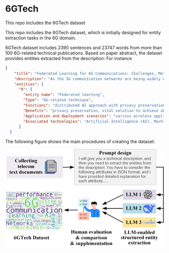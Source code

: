 # 6GTech
This repo includes the 6GTech dataset


This repo includes the 6GTech dataset, which is initially designed for entity extraction tasks in the 6G domain. 

6GTech dataset includes 2390 sentences and 23747 words from more than 100 6G-related technical publications.
Based on paper abstract, the dataset provides entities extracted from the description:
For instance

```json
{
    "title": "Federated Learning for 6G Communications: Challenges, Methods, and Future Directions",
    "description": "As the 5G communication networks are being widely deployed worldwide, both industry and academia have started to move beyond 5G and explore 6G communications. It is generally believed that 6G will be established on ubiquitous Artificial Intelligence (AI) to achieve data-driven Machine Learning (ML) solutions in heterogeneous and massive-scale networks. However, traditional ML techniques require centralized data collection and processing by a central server, which is becoming a bottleneck of large-scale implementation in daily life due to significantly increasing privacy concerns. Federated learning, as an emerging distributed AI approach with privacy preservation nature, is particularly attractive for various wireless applications, especially being treated as one of the vital solutions to achieve ubiquitous AI in 6G. In this article, we first introduce the integration of 6G and federated learning and provide potential federated learning applications for 6G. We then describe key technical challenges, the corresponding federated learning methods, and open problems for future research on federated learning in the context of 6G communications.",
    "entities": {
      "0": {
        "entity name": "Federated learning",
        "Type": "6G-related technique",
        "Functions": "distributed AI approach with privacy preservation nature",
        "Benefits": "privacy preservation, vital solution to achieve ubiquitous AI in 6G",
        "Application and deployment scenarios": "various wireless applications",
        "Associated technologies": "Artificial Intelligence (AI), Machine Learning (ML)"} 
      }
  }
```

The following figure shows the main procedures of creating the dataset:

![figure](Asset/fig-dataset2.jpg "Pipelines of creating the dataset")





